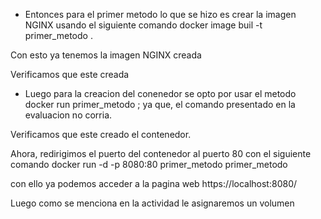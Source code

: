 - Entonces para el primer metodo lo que se hizo es crear la imagen NGINX usando
el siguiente comando docker image buil -t primer_metodo .

Con esto ya tenemos la imagen NGINX creada

Verificamos que este creada

- Luego para la creacion del conenedor se opto por usar el metodo docker run primer_metodo
; ya que, el comando presentado en la evaluacion no corria.

Verificamos que este creado el contenedor.

Ahora, redirigimos el puerto del contenedor al puerto 80 con el siguiente comando docker run -d -p 8080:80 primer_metodo primer_metodo

con ello ya podemos acceder a la pagina web https://localhost:8080/

Luego como se menciona en la actividad le asignaremos un volumen
